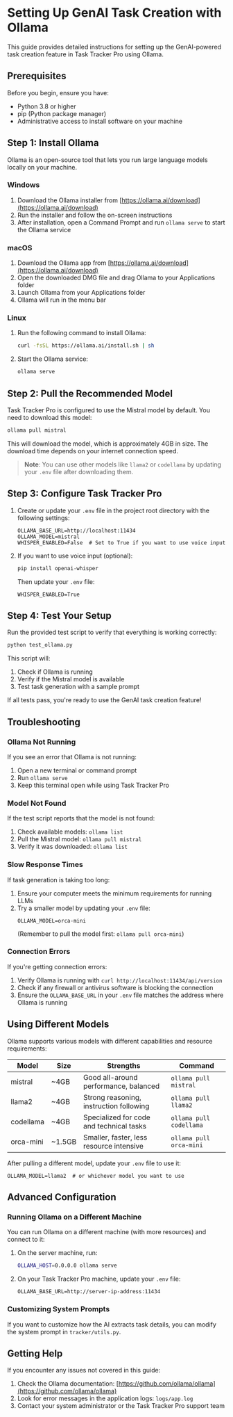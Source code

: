 # Setting Up GenAI Task Creation with Ollama

This guide provides detailed instructions for setting up the GenAI-powered task creation feature in Task Tracker Pro using Ollama.

## Prerequisites

Before you begin, ensure you have:

- Python 3.8 or higher
- pip (Python package manager)
- Administrative access to install software on your machine

## Step 1: Install Ollama

Ollama is an open-source tool that lets you run large language models locally on your machine.

### Windows

1. Download the Ollama installer from [https://ollama.ai/download](https://ollama.ai/download)
2. Run the installer and follow the on-screen instructions
3. After installation, open a Command Prompt and run `ollama serve` to start the Ollama service

### macOS

1. Download the Ollama app from [https://ollama.ai/download](https://ollama.ai/download)
2. Open the downloaded DMG file and drag Ollama to your Applications folder
3. Launch Ollama from your Applications folder
4. Ollama will run in the menu bar

### Linux

1. Run the following command to install Ollama:
   ```bash
   curl -fsSL https://ollama.ai/install.sh | sh
   ```
2. Start the Ollama service:
   ```bash
   ollama serve
   ```

## Step 2: Pull the Recommended Model

Task Tracker Pro is configured to use the Mistral model by default. You need to download this model:

```bash
ollama pull mistral
```

This will download the model, which is approximately 4GB in size. The download time depends on your internet connection speed.

> **Note**: You can use other models like `llama2` or `codellama` by updating your `.env` file after downloading them.

## Step 3: Configure Task Tracker Pro

1. Create or update your `.env` file in the project root directory with the following settings:

   ```
   OLLAMA_BASE_URL=http://localhost:11434
   OLLAMA_MODEL=mistral
   WHISPER_ENABLED=False  # Set to True if you want to use voice input
   ```

2. If you want to use voice input (optional):
   
   ```bash
   pip install openai-whisper
   ```
   
   Then update your `.env` file:
   
   ```
   WHISPER_ENABLED=True
   ```

## Step 4: Test Your Setup

Run the provided test script to verify that everything is working correctly:

```bash
python test_ollama.py
```

This script will:
1. Check if Ollama is running
2. Verify if the Mistral model is available
3. Test task generation with a sample prompt

If all tests pass, you're ready to use the GenAI task creation feature!

## Troubleshooting

### Ollama Not Running

If you see an error that Ollama is not running:

1. Open a new terminal or command prompt
2. Run `ollama serve`
3. Keep this terminal open while using Task Tracker Pro

### Model Not Found

If the test script reports that the model is not found:

1. Check available models: `ollama list`
2. Pull the Mistral model: `ollama pull mistral`
3. Verify it was downloaded: `ollama list`

### Slow Response Times

If task generation is taking too long:

1. Ensure your computer meets the minimum requirements for running LLMs
2. Try a smaller model by updating your `.env` file:
   ```
   OLLAMA_MODEL=orca-mini
   ```
   (Remember to pull the model first: `ollama pull orca-mini`)

### Connection Errors

If you're getting connection errors:

1. Verify Ollama is running with `curl http://localhost:11434/api/version`
2. Check if any firewall or antivirus software is blocking the connection
3. Ensure the `OLLAMA_BASE_URL` in your `.env` file matches the address where Ollama is running

## Using Different Models

Ollama supports various models with different capabilities and resource requirements:

| Model | Size | Strengths | Command |
|-------|------|-----------|---------|
| mistral | ~4GB | Good all-around performance, balanced | `ollama pull mistral` |
| llama2 | ~4GB | Strong reasoning, instruction following | `ollama pull llama2` |
| codellama | ~4GB | Specialized for code and technical tasks | `ollama pull codellama` |
| orca-mini | ~1.5GB | Smaller, faster, less resource intensive | `ollama pull orca-mini` |

After pulling a different model, update your `.env` file to use it:

```
OLLAMA_MODEL=llama2  # or whichever model you want to use
```

## Advanced Configuration

### Running Ollama on a Different Machine

You can run Ollama on a different machine (with more resources) and connect to it:

1. On the server machine, run:
   ```bash
   OLLAMA_HOST=0.0.0.0 ollama serve
   ```

2. On your Task Tracker Pro machine, update your `.env` file:
   ```
   OLLAMA_BASE_URL=http://server-ip-address:11434
   ```

### Customizing System Prompts

If you want to customize how the AI extracts task details, you can modify the system prompt in `tracker/utils.py`.

## Getting Help

If you encounter any issues not covered in this guide:

1. Check the Ollama documentation: [https://github.com/ollama/ollama](https://github.com/ollama/ollama)
2. Look for error messages in the application logs: `logs/app.log`
3. Contact your system administrator or the Task Tracker Pro support team

